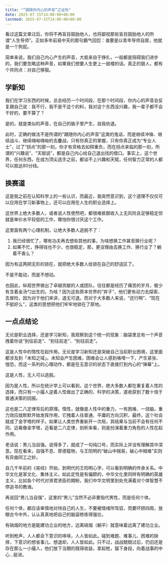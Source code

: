 ```yaml
---
title: "“跟随你内心的声音”之证伪"
date: 2025-07-15T14:00:00+08:00
lastmod: 2025-07-15T14:00:00+08:00
---
```


看过这篇文章过后，你将不再盲目鼓励他人，也将鄙视那些盲目鼓励他人的所谓“人生导师”。正如多年前易中天的那句霸气回怼：谁要是以青年导师自居，他就是一个狗屁。

<!--more-->

简单来说，我们自己内心产生的声音，大抵来自于挣扎，一般都是阻碍我们进步的，我们要忽略这种声音，如果我们想要人生更上一层楼的话。真正的狠人，都有个共同点：对自己够狠。

## 学新知

我们在学习东西的时候，总会经历一个时间段，在那个时间段，你内心的声音会反复跟自己说：我不行，我不是干这个的料，我对这个东西没兴趣，我一辈子都不会干好的，要不算了？

是的，就是类似的声音，在自己的脑子里产生，自我劝退。

此时，正确的做法不是所谓的“跟随你内心的声音”这类的鬼话，而是继续冲锋、继续战斗、继续嗨呦嗨呦的去鏖战，只有你真正的掌握，只有你真正成为“专业人士”，过了“拐点”的那一刻，你才有资格去如释重负，而在拐点来临的那一刻，所谓的“兴趣说”、“天赋说”，都是自己内心给自己退出找的借口。事实上，这个世界，任何东西，在成为顶尖选手之前，都谈不上兴趣和天赋，任何智力正常的人都可以抵达80分线。

## 换赛道

这是我之前在认知科学上的一些认识，而最近，我突然意识到，这个道理不仅仅可以应用在学习新事物上，还可以应用在人生的职业选择上。

这世界上绝大多数人，或者说人性使然吧，都很难抵御收入上无风险且足够稳定但就是单价水平较低的工作，哪怕你很讨厌这个工作。

这里面有两个心理机制，让绝大多数人逃脱不了：
1. 我已经很忙了，哪有功夫再去想些其他的事，为啥想换工作甚至换行业呢？
2. 如果不忙，挣得钱也不少，也很稳定，那，更没理由去换工作、换行业了？躺着不香么？

因为有这两把无形的锁在，就把绝大多数人给锁在自己的舒适区了。

不是不能动，而是不想动。

也因此，纵观世界做出了卓越贡献的人或团队，往往都是经历了痛苦的岁月，极少有含着金汤勺出生的。为啥？因为这些原本世界的“弃子”，他们更有动力去探索、去冒险，因为对于他们来讲，退无可退。而对于大多数人来说，“还行啊”、“现在不挺好么”，这类的思想把他们牢牢地锁在了原地。

## 一点点结论

无论是职业选择，还是学习新知，我观察到这个统一的现象：脑袋里总有一个声音拽着你说“别往前走”、“别往前走”、“别往前走”。

这是人性中的惰性在起作用。无论是学习新知还是突破自己当前职业困境，这里面都涉及到「未知之域」。未知会产生困难，困难会让人感到咯噔一下，产生紧张、惶恐，而这一系列的心理动作，都是在无意识的状态下直接打到内心的“弹幕”上。

这是人性，无人可以逃脱。

因为是人性，所以在统计学上可以看到，这个世界，绝大多数人都在重复着人性的选择，而只有一小撮人逆着人性做出了正确的、科学的决策，遂收获到了数十倍于普通决策的回报。

这也是二八定律背后的原理。惰性，就像是人性中的重力，一有困难、一烧脑，重力效应就默默开始发挥作用，它拽着人往普通、平庸的方向沉积，最终，这个社会就成了金字塔的样子。如果让人类世界重新开一次局，其结果与当前不会有任何不同，远看像金字塔，近看是二八定律，剖析来看，则是扮演着重力角色的人性在起作用。

老话说：男儿当自强。说得多了，就成了一句纯口号，而实际上并没有理解其中深意。现在看来，自强不息、厚德载物，与王阳明的“破山中贼易，破心中贼难”实则有异曲同工之妙。

自几千年前的《易经》开始，到明代的王阳明心学，可以看到明确的传承关系。中华文化是家文化、集体主义，如此定性是有偏颇的，中华文化里同样有明确的英雄主义，比如各个时代对贤君贤臣的期盼，我们中华文明里到处充满着对个体智慧不停追寻的教诲。

再说回“男儿当自强”，这里的“男儿”当然不必非要指代男性，而是任何个体。

任何个体，都应该审慎地对待自己的人生，不要被情绪所驾驭，而要环顾四周，放眼古今中外，认认真真地把自己的脑袋修炼得强壮。

有硝烟的地方是能建功立业的地方，远离硝烟（躺平）就意味着远离了建功立业。

听到枪声，人人都会下意识的哆嗦，人人皆如此。碰到难题、难事儿、困难的抉择，下意识的想省事儿、想退却，人人皆如此。只不过，战战兢兢过后，仍旧还是存在那么一小撮人，他们放下当期的既得收益，拿起枪，猫下身段，向着战事的中心...挺进。